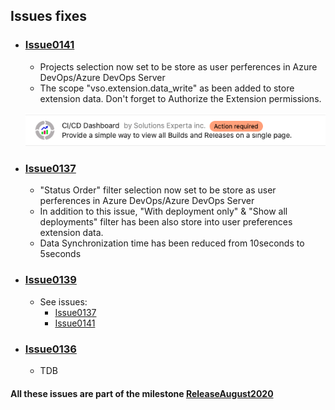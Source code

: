 ## Issues fixes

- ### [Issue0141](https://github.com/expertasolutions/VstsDashboard/issues/141)
  - Projects selection now set to be store as user perferences in Azure DevOps/Azure DevOps Server
  - The scope "vso.extension.data_write" as been added to store extension data. Don't forget to Authorize the Extension permissions.

  ![Issue0141-01](_ReleaseNotes/ReleaseAugust2020/Issue0141/Issue0141-01.png)

- ### [Issue0137](https://github.com/expertasolutions/VstsDashboard/issues/137)
  - "Status Order" filter selection now set to be store as user perferences in Azure DevOps/Azure DevOps Server
  - In addition to this issue, "With deployment only" & "Show all deployments" filter has been also store into user preferences extension data.
  - Data Synchronization time has been reduced from 10seconds to 5seconds

- ### [Issue0139](https://github.com/expertasolutions/VstsDashboard/issues/139)
  - See issues:
    - [Issue0137](https://github.com/expertasolutions/VstsDashboard/issues/137)
    - [Issue0141](https://github.com/expertasolutions/VstsDashboard/issues/141)

- ### [Issue0136](https://github.com/expertasolutions/VstsDashboard/issues/136)
  - TDB

#### All these issues are part of the milestone [ReleaseAugust2020](https://github.com/expertasolutions/VstsDashboard/milestone/5?closed=1)
